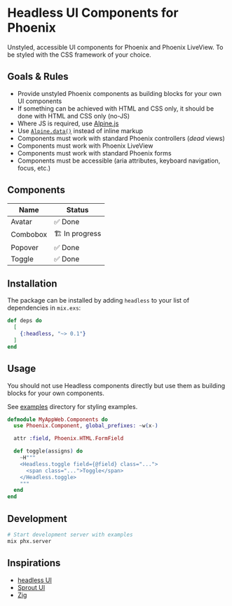 # Headless UI Components for Phoenix

Unstyled, accessible UI components for Phoenix and Phoenix LiveView.
To be styled with the CSS framework of your choice.

## Goals & Rules

- Provide unstyled Phoenix components as building blocks for your own UI components
- If something can be achieved with HTML and CSS only, it should be done with HTML and CSS only (no-JS)
- Where JS is required, use [Alpine.js](http://alpinejs.dev)
- Use [`Alpine.data()`](https://alpinejs.dev/globals/alpine-data) instead of inline markup
- Components must work with standard Phoenix controllers (_dead_ views)
- Components must work with Phoenix LiveView
- Components must work with standard Phoenix forms
- Components must be accessible (aria attributes, keyboard navigation, focus, etc.)

## Components

| Name     | Status         |
| -------- | -------------- |
| Avatar   | ✅ Done        |
| Combobox | 🏗️ In progress |
| Popover  | ✅ Done        |
| Toggle   | ✅ Done        |

## Installation

The package can be installed by adding `headless` to your list of dependencies in `mix.exs`:

```elixir
def deps do
  [
    {:headless, "~> 0.1"}
  ]
end
```

## Usage

You should not use Headless components directly but use them as building blocks for your own components.

See [examples](examples) directory for styling examples.

```elixir
defmodule MyAppWeb.Components do
  use Phoenix.Component, global_prefixes: ~w(x-)

  attr :field, Phoenix.HTML.FormField

  def toggle(assigns) do
    ~H"""
    <Headless.toggle field={@field} class="...">
      <span class="...">Toggle</span>
    </Headless.toggle>
    """
  end
end
```

## Development

```bash
# Start development server with examples
mix phx.server
```

## Inspirations

- [headless UI](https://headlessui.com)
- [Sprout UI](https://github.com/TunkShif/sprout_ui)
- [Zig](https://zagjs.com/)
